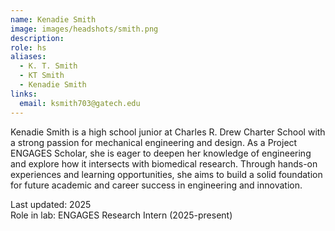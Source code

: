 ```yaml
---
name: Kenadie Smith
image: images/headshots/smith.png
description: 
role: hs
aliases:
  - K. T. Smith
  - KT Smith
  - Kenadie Smith
links:
  email: ksmith703@gatech.edu
---
```


Kenadie Smith is a high school junior at Charles R. Drew Charter School with a strong passion for mechanical engineering and design. As a Project ENGAGES Scholar, she is eager to deepen her knowledge of engineering and explore how it intersects with biomedical research. Through hands-on experiences and learning opportunities, she aims to build a solid foundation for future academic and career success in engineering and innovation. 

Last updated: 2025<br>
Role in lab: ENGAGES Research Intern (2025-present)
